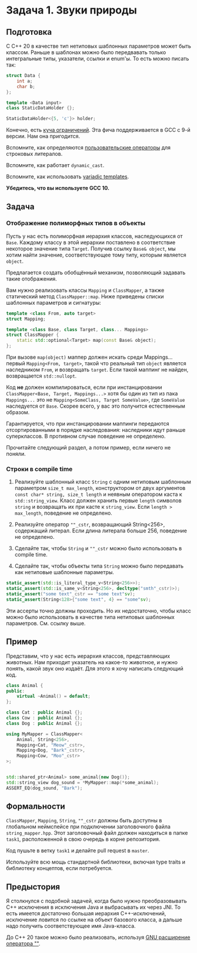 Задача 1. Звуки природы
========================

## Подготовка

С C++ 20 в качестве тип нетиповых шаблонных параметров может быть классом. Раньше в шаблонах можно было передвавать только интегральные типы, указатели, ссылки и enum'ы. То есть можно писать так:

```c++
struct Data {
    int a;
    char b;
};

template <Data input>
class StaticDataHolder {};

StaticDataHolder<{5, 'c'}> holder;
```

Конечно, есть [куча ограничений](https://en.cppreference.com/w/cpp/language/template_parameters#Non-type_template_parameter). Эта фича поддерживается в GCC с 9-й версии. Нам она пригодится.

Вспомните, как определяются [пользовательские операторы](https://en.cppreference.com/w/cpp/language/user_literal) для строковых литералов.

Вспомните, как работает `dynamic_cast`.

Вспомните, как использовать [variadic templates](https://en.cppreference.com/w/cpp/language/parameter_pack).

**Убедитесь, что вы используете GCC 10.**

## Задача

### Отображение полиморфных типов в объекты

Пусть у нас есть полиморфная иерархия классов, наследующихся от `Base`. Каждому классу в этой иерархии поставлено в соответствие некоторое значение типа `Target`. Получив ссылку `Base& object`, мы хотим найти значение, соответствующее тому типу, которым является `object`.

Предлагается создать обобщённый механизм, позволяющий задавать такие отображения.

Вам нужно реализовать классы `Mapping` и `ClassMapper`, а также статический метод `ClassMapper::map`. Ниже приведены списки шаблонных параметров и сигнатуры:

```c++
template <class From, auto target>
struct Mapping;

template <class Base, class Target, class... Mappings>
struct ClassMapper {
	static std::optional<Target> map(const Base& object);
};
```

При вызове `map(object)` маппер должен искать среди Mappings... первый `Mapping<From, target>`, такой что реальный тип `object` является наследником `From`, и возвращать `target`. Если такой маппинг не найден, возвращается `std::nullopt`.

Код **не** должен компилироваться, если при инстанцировании `ClassMapper<Base, Target, Mappings...>` хотя бы один из тип из пака `Mappings...` это не `Mapping<SomeClass, Target SomeValue>`, где `SomeValue` наследуется от `Base`. Скорее всего, у вас это получится естественным образом.

Гарантируется, что при инстанцировании маппинги передаются отсортированными в порядке наследования: наследники идут раньше суперклассов. В противном случае поведение не определено.

Прочитайте следующий раздел, а потом пример, если ничего не поняли.

### Строки в compile time

1. Реализуйте шаблонный класс `String` с одним нетиповым шаблонным параметром `size_t max_length`, конструктором от двух аргументов `const char* string, size_t length` и неявным оператором каста к `std::string_view`. Класс должен хранить первые `length` символов `string` и возвращать их при касте к `string_view`. Если `length > max_length`, поведение не определено.

2. Реализуйте оператор `""_cstr`, возвращающий String<256>, содержащий литерал. Если длина литерала больше 256, поведение не определено.

3. Сделайте так, чтобы `String` и `""_cstr` можно было использовать в compile time.
4. Сделайте так, чтобы объекты типа `String` можно было передавать как нетиповые шаблонные параметры.

```c++
static_assert(std::is_literal_type_v<String<256>>);
static_assert(std::is_same_v<String<256>, decltype("smth"_cstr)>);
static_assert("some text"_cstr == "some text"sv);
static_assert(String<128>{"some text", 4} == "some"sv);
```

Эти ассерты точно должны проходить. Но их недостаточно, чтобы класс можно было использовать в качестве типа нетиповых шаблонных параметров. См. ссылку выше.

## Пример

Представим, что у нас есть иерархия классов, представляющих животных. Нам приходит указатель на какое-то животное, и нужно понять, какой звук оно издаёт. Для этого я хочу написать следующий код.

```cpp
class Animal {
public:
    virtual ~Animal() = default;
};

class Cat : public Animal {};
class Cow : public Animal {};
class Dog : public Animal {};

using MyMapper = ClassMapper<
    Animal, String<256>,
    Mapping<Cat, "Meow"_cstr>,
    Mapping<Dog, "Bark"_cstr>,
    Mapping<Cow, "Moo"_cstr>
>;


std::shared_ptr<Animal> some_animal{new Dog()};
std::string_view dog_sound = *MyMapper::map(*some_animal);
ASSERT_EQ(dog_sound, "Bark");
```

## Формальности

`ClassMapper`, `Mapping`, `String`, `""_cstr` должны быть доступны в глобальном неймспейсе при подключении заголовочного файла `string_mapper.hpp`. Этот заголовочный файл должен находиться в папке `task1`, расположенной в свою очередь в корне репозитория.

Код пушьте в ветку `task1` и делайте pull request в `master`.

Используйте всю мощь стандартной библиотеки, включая type traits и библиотеку концептов, если потребуется.

## Предыстория

Я столкнулся с подобной задачей, когда было нужно преобразовывать C++ исключения в исключения Java и выбрасывать их через JNI. То есть имеется достаточно большая иерархия C++-исключений, исключение ловится по ссылке на объект базового класса, а дальше надо получить соответствующее имя Java-класса.

До C++ 20 такое можно было реализовать, используя [GNU расширение оператора ""](https://habr.com/ru/post/243581/).